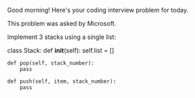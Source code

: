 Good morning! Here's your coding interview problem for today.This problem was asked by Microsoft.Implement 3 stacks using a single list:class Stack:    def __init__(self):        self.list = []    def pop(self, stack_number):        pass    def push(self, item, stack_number):        pass